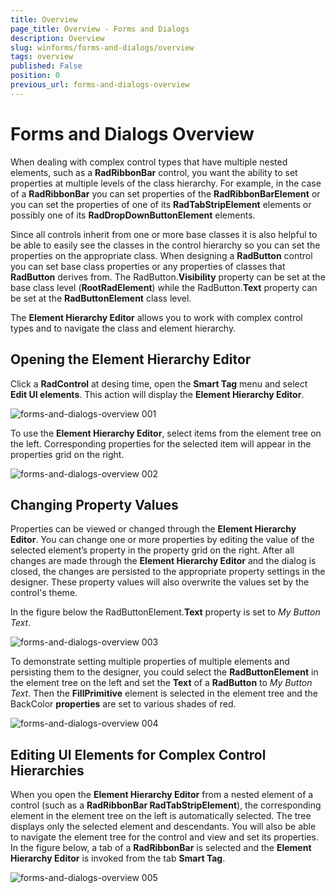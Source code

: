 ```yaml
---
title: Overview
page_title: Overview - Forms and Dialogs
description: Overview
slug: winforms/forms-and-dialogs/overview
tags: overview
published: False
position: 0
previous_url: forms-and-dialogs-overview
---
```


# Forms and Dialogs Overview
 
When dealing with complex control types that have multiple nested elements, such as a __RadRibbonBar__ control, you want the ability to set properties at multiple levels of the class hierarchy. For example, in the case of a __RadRibbonBar__ you can set properties of the __RadRibbonBarElement__ or you can set the properties of one of its __RadTabStripElement__ elements or possibly one of its __RadDropDownButtonElement__ elements.
      

Since all controls inherit from one or more base classes it is also helpful to be able to easily see the classes in the control hierarchy so you can set the properties on the appropriate class. When designing a __RadButton__ control you can set base class properties or any properties of classes that __RadButton__ derives from. The RadButton.__Visibility__ property can be set at the base class level (__RootRadElement__) while the RadButton.__Text__ property can be set at the __RadButtonElement__ class level.
      

The __Element Hierarchy Editor__ allows you to work with complex control types and to navigate the class and element hierarchy.
      

## Opening the Element Hierarchy Editor

Click a __RadControl__ at desing time, open the __Smart Tag__ menu and select __Edit UI elements__. This action will display the __Element Hierarchy Editor__.

![forms-and-dialogs-overview 001](images/forms-and-dialogs-overview001.png)

To use the __Element Hierarchy Editor__, select items from the element tree on the left. Corresponding properties for the selected item will appear in the properties grid on the right.

![forms-and-dialogs-overview 002](images/forms-and-dialogs-overview002.png)

## Changing Property Values

Properties can be viewed or changed through the __Element Hierarchy Editor__. You can change one or more properties by editing the value of the selected element’s property in the property grid on the right. After all changes are made through the __Element Hierarchy Editor__ and the dialog is closed, the changes are persisted to the appropriate property settings in the designer. These property values will also overwrite the values set by the control's theme.
        
In the figure below the RadButtonElement.__Text__ property is set to *My Button Text*.

![forms-and-dialogs-overview 003](images/forms-and-dialogs-overview003.png)

To demonstrate setting multiple properties of multiple elements and persisting them to the designer, you could select the __RadButtonElement__ in the element tree on the left and set the __Text__ of a __RadButton__ to *My Button Text*. Then the __FillPrimitive__ element is selected in the element tree and the BackColor __properties__ are set to various shades of red.

![forms-and-dialogs-overview 004](images/forms-and-dialogs-overview004.png)

## Editing UI Elements for Complex Control Hierarchies

When you open the __Element Hierarchy Editor__ from a nested element of a control (such as a __RadRibbonBar RadTabStripElement__), the corresponding element in the element tree on the left is automatically selected. The tree displays only the selected element and descendants. You will also be able to navigate the element tree for the control and view and set its properties.  In the figure below, a tab of a __RadRibbonBar__ is selected and the __Element Hierarchy Editor__ is invoked from the tab __Smart Tag__.

![forms-and-dialogs-overview 005](images/forms-and-dialogs-overview005.png)
        




